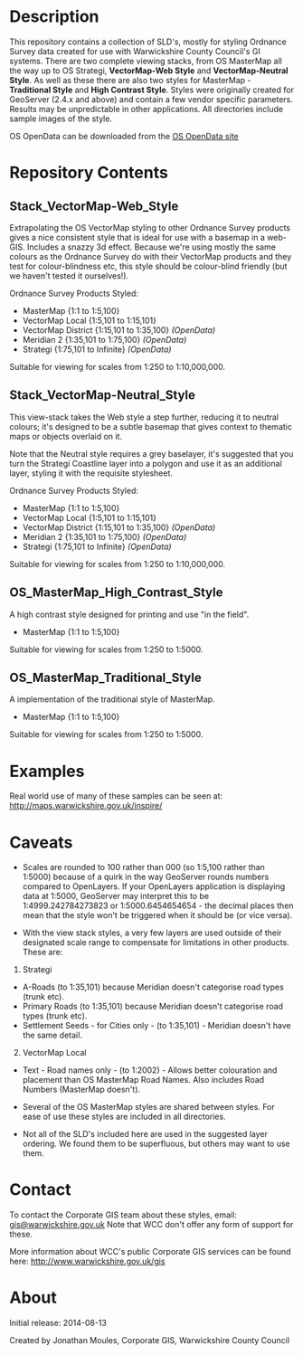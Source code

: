 Description
===========
This repository contains a collection of SLD's, mostly for styling Ordnance Survey data created for use with Warwickshire County Council's GI systems. There are two complete viewing stacks, from OS MasterMap all the way up to OS Strategi, **VectorMap-Web Style** and **VectorMap-Neutral Style**. As well as these there are also two styles for MasterMap - **Traditional Style** and **High Contrast Style**.
Styles were originally created for GeoServer (2.4.x and above) and contain a few vendor specific parameters. Results may be unpredictable in other applications.
All directories include sample images of the style.

OS OpenData can be downloaded from the [OS OpenData site](https://www.ordnancesurvey.co.uk/opendatadownload/products.html)


Repository Contents
===================

Stack_VectorMap-Web_Style
----------------------
Extrapolating the OS VectorMap styling to other Ordnance Survey products gives a nice consistent style that is ideal for use with a basemap in a web-GIS. Includes a snazzy 3d effect. Because we're using mostly the same colours as the Ordnance Survey do with their VectorMap products and they test for colour-blindness etc, this style should be colour-blind friendly (but we haven't tested it ourselves!).

Ordnance Survey Products Styled:
* MasterMap 						{1:1 to 1:5,100}
* VectorMap Local					{1:5,101 to 1:15,101}
* VectorMap District				{1:15,101 to 1:35,100}		*(OpenData)*
* Meridian 2						{1:35,101 to 1:75,100}		*(OpenData)*
* Strategi							{1:75,101 to Infinite}		*(OpenData)*

Suitable for viewing for scales from 1:250 to 1:10,000,000.

Stack_VectorMap-Neutral_Style
----------------------
This view-stack takes the Web style a step further, reducing it to neutral colours; it's designed to be a subtle basemap that gives context to thematic maps or objects overlaid on it.

Note that the Neutral style requires a grey baselayer, it's suggested that you turn the Strategi Coastline layer into a polygon and use it as an additional layer, styling it with the requisite stylesheet.

Ordnance Survey Products Styled:
* MasterMap 						{1:1 to 1:5,100}
* VectorMap Local					{1:5,101 to 1:15,101}
* VectorMap District				{1:15,101 to 1:35,100}		*(OpenData)*
* Meridian 2						{1:35,101 to 1:75,100}		*(OpenData)*
* Strategi							{1:75,101 to Infinite}		*(OpenData)*

Suitable for viewing for scales from 1:250 to 1:10,000,000.


OS_MasterMap_High_Contrast_Style
--------------------------------
A high contrast style designed for printing and use "in the field".

* MasterMap 						{1:1 to 1:5,100}

Suitable for viewing for scales from 1:250 to 1:5000.


OS_MasterMap_Traditional_Style
------------------------------
A implementation of the traditional style of MasterMap.

* MasterMap 						{1:1 to 1:5,100}

Suitable for viewing for scales from 1:250 to 1:5000.




Examples
========

Real world use of many of these samples can be seen at:
http://maps.warwickshire.gov.uk/inspire/



Caveats
=======

* Scales are rounded to 100 rather than 000 (so 1:5,100 rather than 1:5000) because of a quirk in the way GeoServer rounds numbers compared to OpenLayers. If your OpenLayers application is displaying data at 1:5000, GeoServer may interpret this to be 1:4999.242784273823 or 1:5000.6454654654 - the decimal places then mean that the style won't be triggered when it should be (or vice versa).


* With the view stack styles, a very few layers are used outside of their designated scale range to compensate for limitations in other products.
These are:
1. Strategi
* A-Roads (to 1:35,101) because Meridian doesn't categorise road types (trunk etc).
* Primary Roads (to 1:35,101) because Meridian doesn't categorise road types (trunk etc).
* Settlement Seeds - for Cities only - (to 1:35,101) - Meridian doesn't have the same detail.
2. VectorMap Local
* Text - Road names only - (to 1:2002) - Allows better colouration and placement than OS MasterMap Road Names. Also includes Road Numbers (MasterMap doesn't).


* Several of the OS MasterMap styles are shared between styles. For ease of use these styles are included in all directories.


* Not all of the SLD's included here are used in the suggested layer ordering. We found them to be superfluous, but others may want to use them.


Contact
=======

To contact the Corporate GIS team about these styles, email:
gis@warwickshire.gov.uk
Note that WCC don't offer any form of support for these.

More information about WCC's public Corporate GIS services can be found here:
http://www.warwickshire.gov.uk/gis


About
=====
Initial release: 2014-08-13

Created by Jonathan Moules,
Corporate GIS,
Warwickshire County Council
